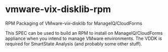 # vmware-vix-disklib-rpm
RPM Packaging of VMware-vix-disklib for ManageIQ/CloudForms

This SPEC can be used to build an RPM to install on ManageIQ/CloudForms appliance when you intend to manage VMware environments. 
The VDDK is required for SmartState Analysis (and probably some other stuff).
